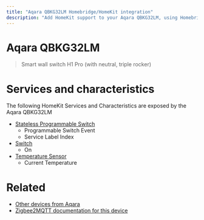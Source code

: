 ```yaml
---
title: "Aqara QBKG32LM Homebridge/HomeKit integration"
description: "Add HomeKit support to your Aqara QBKG32LM, using Homebridge, Zigbee2MQTT and homebridge-z2m."
---
```

<!---
This file has been GENERATED using src/docgen/docgen.ts
DO NOT EDIT THIS FILE MANUALLY!
-->
# Aqara QBKG32LM
> Smart wall switch H1 Pro (with neutral, triple rocker)


# Services and characteristics
The following HomeKit Services and Characteristics are exposed by
the Aqara QBKG32LM

* [Stateless Programmable Switch](../../action.md)
  * Programmable Switch Event
  * Service Label Index
* [Switch](../../switch.md)
  * On
* [Temperature Sensor](../../sensors.md)
  * Current Temperature


# Related
* [Other devices from Aqara](../index.md#aqara)
* [Zigbee2MQTT documentation for this device](https://www.zigbee2mqtt.io/devices/QBKG32LM.html)